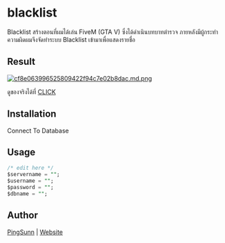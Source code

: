 # blacklist

Blacklist สร้างตอนที่ผมได้เล่น FiveM (GTA V) ซึ่งได้ดำเนินบทบาทตำรวจ ภายหลังมีผู้กระทำความผิดผมจึงจัดทำระบบ Blacklist เข้ามาเพื่อแสดงรายชื่อ 

## Result

[![cf8e063996525809422f94c7e02b8dac.md.png](https://www.img.in.th/images/cf8e063996525809422f94c7e02b8dac.md.png)](https://www.img.in.th/image/W0HC3E)

ดูของจริงได้ที่ [CLICK](https://www.ping-pongsakorn.online/blacklist)

## Installation

Connect To Database

## Usage

```sql
/* edit here */
$servername = "";
$username = "";
$password = "";
$dbname = "";

```


## Author
[PingSunn](https://www.fb.com/pingsunn) | [Website](https://ping-pongskaorn.online)
